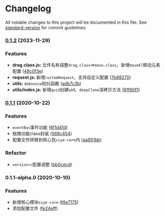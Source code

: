 # Changelog

All notable changes to this project will be documented in this file. See [standard-version](https://github.com/conventional-changelog/standard-version) for commit guidelines.

### [0.1.2](https://github.com/siyesummer/siyeWorld/compare/siye-core@0.1.1...siye-core@0.1.2) (2023-11-29)


### Features

* **drag.class.js:** 文件名称调整`drag.class`=>`move.class`，新增`moveEl`移动元素配置 ([48c0f3e](https://github.com/siyesummer/siyeWorld/commit/48c0f3e6cbe24c9a11e79a370dcc9ba190282e0c))
* **request.js:** 新增`customRequest`，支持自定义配置 ([7b88270](https://github.com/siyesummer/siyeWorld/commit/7b88270ccd44e37780e0a17012d6a1774533b1bc))
* **utils:** `dobounce`防抖函数 ([adb7c3b](https://github.com/siyesummer/siyeWorld/commit/adb7c3bbcce493261d0f4cfc921abc59bcc27858))
* **utils/index.js:** 新增`guid`创建uid、`deepClone`深拷贝方法 ([91f60f1](https://github.com/siyesummer/siyeWorld/commit/91f60f1453acdc3c8f36b4b42f5440bfe52866e5))

### [0.1.1](https://github.com/siyesummer/siyeWorld/compare/siye-core@0.1.1-alpha.0...siye-core@0.1.1) (2020-10-22)


### Features

* `eventBus`事件功能 ([6f1d41d](https://github.com/siyesummer/siyeWorld/commit/6f1d41dde1be70935e676b2edaca1d115f8b980d))
* 拖拽功能class封装 ([568c454](https://github.com/siyesummer/siyeWorld/commit/568c45445a55d9ccb11494a785bdb966846aabf2))
* 配置文件转移到核心包`siye-core`内 ([aa851bb](https://github.com/siyesummer/siyeWorld/commit/aa851bbfc0316d8f5eccd691d28af55136c66a5c))


### Refactor

* `versionrc`配置调整 ([bb0cecd](https://github.com/siyesummer/siyeWorld/commit/bb0cecdf4ba1c15d1f1c695e6f275e5c194d3ec3))

### 0.1.1-alpha.0 (2020-10-10)


### Features

* 新增核心模块`siye-core` ([f4e7175](https://github.com/siyesummer/siyeWorld/commit/f4e7175069be7e024ae25c3946f5cf2f33930891))
* 添加配置文件 ([fe24eff](https://github.com/siyesummer/siyeWorld/commit/fe24effdb625f6477215d20d89c4745c763bc91e))
